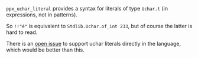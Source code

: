 `ppx_uchar_literal` provides a syntax for literals of type `Uchar.t`
(in expressions, not in patterns).

So `!!"é"` is equivalent to `Stdlib.Uchar.of_int 233`, but of course the latter
is hard to read.

There is an [open issue](https://github.com/ocaml/ocaml/issues/11999) to support
uchar literals directly in the language, which would be better than this.
